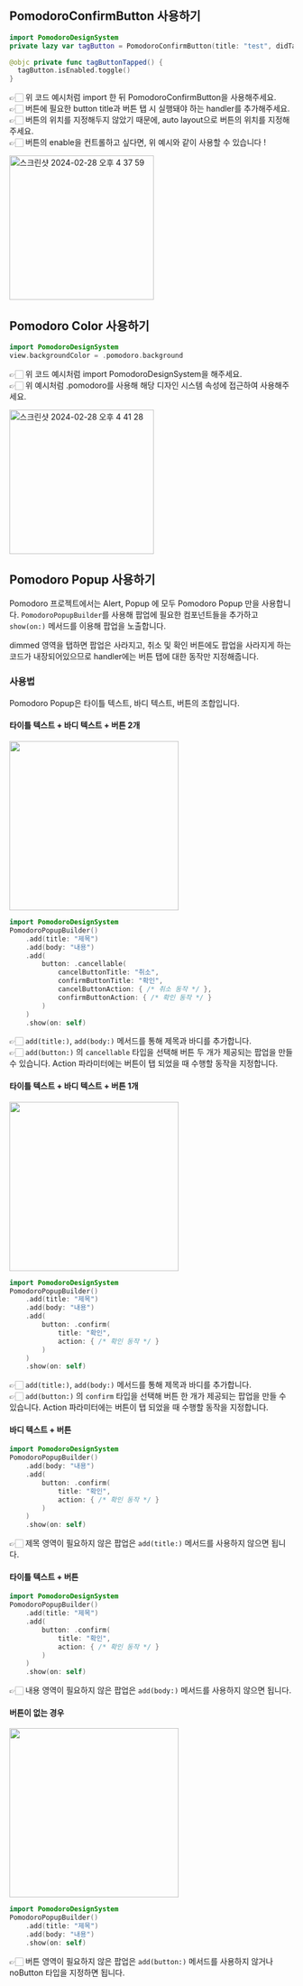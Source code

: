 ## PomodoroConfirmButton 사용하기
```swift
import PomodoroDesignSystem
private lazy var tagButton = PomodoroConfirmButton(title: "test", didTapHandler: tagButtonTapped)
```

```swift
@objc private func tagButtonTapped() {
  tagButton.isEnabled.toggle()
}
```


👉🏻 위 코드 예시처럼 import 한 뒤 PomodoroConfirmButton을 사용해주세요. <br>
👉🏻 버튼에 필요한 button title과 버튼 탭 시 실행돼야 하는 handler를 추가해주세요. <br>
👉🏻 버튼의 위치를 지정해두지 않았기 때문에, auto layout으로 버튼의 위치를 지정해주세요. <br>
👉🏻 버튼의 enable을 컨트롤하고 싶다면, 위 예시와 같이 사용할 수 있습니다 !


<img width="256" alt="스크린샷 2024-02-28 오후 4 37 59" src="https://github.com/HGU-iOS-Study-Group/PomodoroDesignSystem/assets/97924765/d99ba69f-8bb6-4c63-a72e-e56f4402ca4b">


<br>


## Pomodoro Color 사용하기
```swift
import PomodoroDesignSystem
view.backgroundColor = .pomodoro.background
```

👉🏻 위 코드 예시처럼 import PomodoroDesignSystem을 해주세요. <br>
👉🏻 위 예시처럼 .pomodoro를 사용해 해당 디자인 시스템 속성에 접근하여 사용해주세요. <br>

<img width="256" alt="스크린샷 2024-02-28 오후 4 41 28" src="https://github.com/HGU-iOS-Study-Group/PomodoroDesignSystem/assets/97924765/825e4730-736e-4eec-afea-90e44ca8cc75">


<br>


## Pomodoro Popup 사용하기

Pomodoro 프로젝트에서는 Alert, Popup 에 모두 Pomodoro Popup 만을 사용합니다.
`PomodoroPopupBuilder`를 사용해 팝업에 필요한 컴포넌트들을 추가하고 `show(on:)` 메서드를 이용해 팝업을 노출합니다.

dimmed 영역을 탭하면 팝업은 사라지고, 취소 및 확인 버튼에도 팝업을 사라지게 하는 코드가 내장되어있으므로 handler에는 버튼 탭에 대한 동작만 지정해줍니다.

### 사용법

Pomodoro Popup은 타이틀 텍스트, 바디 텍스트, 버튼의 조합입니다.  

#### 타이틀 텍스트 + 바디 텍스트 + 버튼 2개 

<img src="https://github.com/HGU-iOS-Study-Group/PomodoroDesignSystem/assets/46087477/8a1c6498-fe68-4ee4-8648-e5456078cdb1" width=300 >


```swift
import PomodoroDesignSystem
PomodoroPopupBuilder()
    .add(title: "제목")
    .add(body: "내용")
    .add(
        button: .cancellable(
            cancelButtonTitle: "취소",
            confirmButtonTitle: "확인",
            cancelButtonAction: { /* 취소 동작 */ },
            confirmButtonAction: { /* 확인 동작 */ }
        )
    )
    .show(on: self)
```

👉🏻 `add(title:)`, `add(body:)` 메서드를 통해 제목과 바디를 추가합니다. <br>
👉🏻 `add(button:)` 의 `cancellable` 타입을 선택해 버튼 두 개가 제공되는 팝업을 만들 수 있습니다. Action 파라미터에는 버튼이 탭 되었을 때 수행할 동작을 지정합니다. <br>

#### 타이틀 텍스트 + 바디 텍스트 + 버튼 1개 

<img src="https://github.com/HGU-iOS-Study-Group/PomodoroDesignSystem/assets/46087477/b4d533e8-1667-4d45-8335-ce81d8e75374" width=300 >


```swift
import PomodoroDesignSystem
PomodoroPopupBuilder()
    .add(title: "제목")
    .add(body: "내용")
    .add(
        button: .confirm(
            title: "확인",
            action: { /* 확인 동작 */ }
        )
    )
    .show(on: self)
```

👉🏻 `add(title:)`, `add(body:)` 메서드를 통해 제목과 바디를 추가합니다. <br>
👉🏻 `add(button:)` 의 `confirm` 타입을 선택해 버튼 한 개가 제공되는 팝업을 만들 수 있습니다. Action 파라미터에는 버튼이 탭 되었을 때 수행할 동작을 지정합니다. <br>


#### 바디 텍스트 + 버튼 

```swift
import PomodoroDesignSystem
PomodoroPopupBuilder()
    .add(body: "내용")
    .add(
        button: .confirm(
            title: "확인",
            action: { /* 확인 동작 */ }
        )
    )
    .show(on: self)
```

👉🏻 제목 영역이 필요하지 않은 팝업은 `add(title:)` 메서드를 사용하지 않으면 됩니다. <br>


#### 타이틀 텍스트 + 버튼 

```swift
import PomodoroDesignSystem
PomodoroPopupBuilder()
    .add(title: "제목")
    .add(
        button: .confirm(
            title: "확인",
            action: { /* 확인 동작 */ }
        )
    )
    .show(on: self)
```

👉🏻 내용 영역이 필요하지 않은 팝업은 `add(body:)` 메서드를 사용하지 않으면 됩니다. <br>


#### 버튼이 없는 경우
<img src="https://github.com/HGU-iOS-Study-Group/PomodoroDesignSystem/assets/46087477/d2de473a-8363-4ed9-9d9d-c5b30421ebfa" width=300 >

```swift
import PomodoroDesignSystem
PomodoroPopupBuilder()
    .add(title: "제목")
    .add(body: "내용")
    .show(on: self)
```

👉🏻 버튼 영역이 필요하지 않은 팝업은 `add(button:)` 메서드를 사용하지 않거나 noButton 타입을 지정하면 됩니다. <br>
